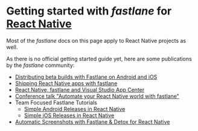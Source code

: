 # Getting started with _fastlane_ for [React Native](https://facebook.github.io/react-native/)

Most of the _fastlane_ docs on this page apply to React Native projects as well. 

As there is no official getting started guide yet, here are some publications by the _fastlane_ community:

- [Distributing beta builds with Fastlane on Android and iOS](https://thecodingmachine.github.io/react-native-boilerplate/docs/BetaBuild)
- [Shipping React Native apps with fastlane](https://carloscuesta.me/blog/shipping-react-native-apps-with-fastlane/)
- [React Native, fastlane and Visual Studio App Center](https://github.com/osamaq/reactnative-fastlane-appcenter)
- [Conference talk "Automate your React Native world with fastlane"](https://www.youtube.com/watch?v=1K5OLv3moFg)
- Team Focused Fastlane Tutorials
  - [Simple Android Releases in React Native](https://shift.infinite.red/simple-react-native-android-releases-319dc5e29605)
  - [Simple iOS Releases in React Native](https://shift.infinite.red/simple-react-native-ios-releases-4c28bb53a97b)
- [Automatic Screenshots with Fastlane & Detox for React Native](https://medium.com/@mra.ghamkhar/automatic-screenshots-with-fastlane-detox-fe5f7e855e51)
